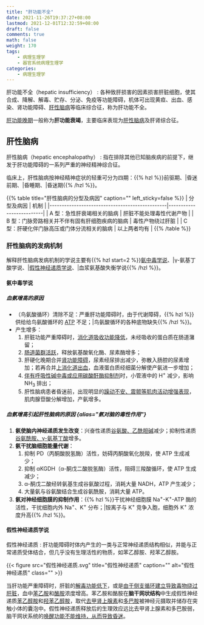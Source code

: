 ```yaml
---
title: "肝功能不全"
date: 2021-11-26T19:37:27+08:00
lastmod: 2021-12-01T12:32:59+08:00
draft: false
comments: true
math: false
weight: 170
tags:
    - 病理生理学
    - 器官系统病理生理学
categories:
    - 病理生理学
---
```


肝功能不全（hepatic insufficiency）
: 各种致肝损害的因素损害肝脏细胞，使其合成、降解、解毒、贮存、分泌、免疫等功能障碍，机体可出现黄疸、出血、感染、肾功能障碍、[肝性脑病](#肝性脑病)等临床综合征，称为肝功能不全。

<ins>肝功能晚期</ins>一般称为**肝功能衰竭**，主要临床表现为[肝性脑病](#肝性脑病)及肝肾综合征。

<!--more-->

## 肝性脑病

肝性脑病（hepatic encephalopathy）
: 指在排除其他已知脑疾病的前提下，继发于肝功能障碍的一系列严重的神经精神综合征。

临床上，肝性脑病按神经精神症状的轻重可分为四期：{{% hzl %}}前驱期、|昏迷前期、|昏睡期、|昏迷期{{% /hzl %}}。

{{% table title="肝性脑病的分型及病因" caption="" left_sticky=false %}}
| 分型及病因                                     | 机制                     |
|------------------------------------------------|--------------------------|
| A 型：急性肝衰竭相关的脑病                     | 肝脏不能处理毒性代谢产物 |
| B 型：门脉旁路相关并不伴有固有肝细胞疾病的脑病 | 毒性产物绕过肝脏         |
| C 型：肝硬化伴门脉高压或门体分流相关的脑病     | 以上两者均有             |
{{% /table %}}

### 肝性脑病的发病机制

解释肝性脑病发病机制的学说主要有{{% hzl start=2 %}}[氨中毒学说](#氨中毒学说)、|γ-氨基丁酸学说、|[假性神经递质学说](#假性神经递质学说)、|血浆氨基酸失衡学说{{% /hzl %}}。

#### 氨中毒学说

##### 血氨增高的原因

- （鸟氨酸循环）清除不足：严重肝功能障碍时，由于代谢障碍，{{% hzl %}}供给给鸟氨酸循环的 <ins>ATP</ins> 不足；|鸟氨酸循环的各种底物缺失{{% /hzl %}}。
- 产生增多：
    1. 肝脏功能严重障碍时，<ins>消化道吸收功能降低</ins>，未经吸收的蛋白质在肠道潴留；
    2. <ins>肠道菌群活跃</ins>，释放氨基酸氧化酶、尿素酶增多；
    3. 肝硬化晚期合并<ins>肾功能障碍</ins>，尿素经尿排出减少，弥散入肠腔的尿素增加；若再合并<ins>上消化道出血</ins>，血液蛋白质经细菌分解使产氨进一步增加；
    4. <ins>伴有呼吸性碱中毒或应用碳酸酐酶抑制剂</ins>时，小管液中的 H<sup>+</sup> 减少，影响 NH<sub>3</sub> 排出；
    5. 肝性脑病患者昏迷前，出现明显的<ins>躁动不安、震颤等肌肉活动增强表现</ins>，肌肉腺苷酸分解增加，产氨增多。

##### 血氨增高引起肝性脑病的原因 {alias="氨对脑的毒性作用"}

1. **氨使脑内神经递质发生改变**：兴奋性递质<ins>谷氨酸、乙酰胆碱</ins>减少；抑制性递质<ins>谷氨酰胺、γ-氨基丁酸</ins>增多。
2. **氨干扰脑细胞能量代谢**：
    1. 抑制 PD（丙酮酸脱氢酶）活性，妨碍丙酮酸氧化脱羧，使 ATP 生成减少；
    2. 抑制 αKGDH（α-酮戊二酸脱氢酶）活性，阻碍三羧酸循环，使 ATP 生成减少；
    3. α-酮戊二酸经转氨基生成谷氨酸过程，消耗大量 NADH，ATP 产生减少；
    4. 大量氨与谷氨酸结合生成谷氨酰胺，消耗大量 ATP。
3. **氨对神经细胞膜的抑制作用**：{{% hzl %}}干扰神经细胞膜 Na<sup>+</sup>-K<sup>+</sup>-ATP 酶的活性，干扰细胞内外 Na<sup>+</sup>、K<sup>+</sup> 分布；|铵离子与 K<sup>+</sup> 竞争入胞，细胞外 K<sup>+</sup> 浓度升高{{% /hzl %}}。

#### 假性神经递质学说

假性神经递质
: 肝功能障碍时体内产生的一类与正常神经递质结构相似，并能与正常递质受体结合，但几乎没有生理活性的物质，如苯乙醇胺、羟苯乙醇胺。

{{< figure src="假性神经递质.svg" title="假性神经递质" caption="" alt="假性神经递质" class="" >}}

当肝功能严重障碍时，肝脏的<ins>解毒功能低下</ins>，或是<ins>由于侧支循环建立导致毒物绕过肝脏</ins>，血中<ins>苯乙胺</ins>和<ins>酪胺</ins>浓度增高。苯乙胺和酪胺在**脑干网状结构**中生成假性神经递质<ins>苯乙醇胺</ins>和<ins>羟苯乙醇胺</ins>，取代<ins>去甲肾上腺素</ins>和<ins>多巴胺</ins>被神经元摄取并储存在突触小体的囊泡中。假性神经递质释放后的生理效应远比去甲肾上腺素和多巴胺弱，脑干网状系统的<ins>唤醒功能不能维持，从而导致昏迷</ins>。
